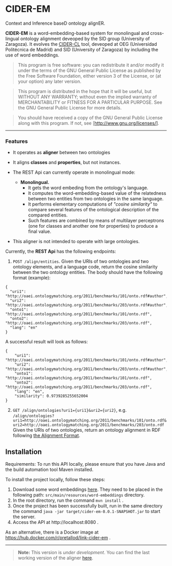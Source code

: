 
# CIDER-EM

Context and Inference baseD ontology alignER. 

**CIDER-EM** is a word-embedding-based system for monolingual and cross-lingual ontology alignment deveoped by the SID group (University of Zaragoza). It evolves the [CIDER-CL](https://github.com/jogracia/cider-cl) tool, deveoped at OEG (Universidad Politécnica de Madrid) and SID (University of Zaragoza) by including the use of word embeddings.
   	

>    This program is free software: you can redistribute it and/or modify
    it under the terms of the GNU General Public License as published by
    the Free Software Foundation, either version 3 of the License, or
    (at your option) any later version.

>    This program is distributed in the hope that it will be useful,
    but WITHOUT ANY WARRANTY; without even the implied warranty of
    MERCHANTABILITY or FITNESS FOR A PARTICULAR PURPOSE.  See the
    GNU General Public License for more details.

>    You should have received a copy of the GNU General Public License
    along with this program.  If not, see [http://www.gnu.org/licenses/].

----------
### Features
- It operates as **aligner** between two ontologies
- It aligns **classes** and **properties**, but not instances.
- The REST Api can currently operate in monolingual mode: 
	 * **Monolingual.** 
	     * It gets the word embeding from the ontology's language.
	     * It computes the word-embedding-based value of the relatedness between two entities from two ontologies in the same language.
		 * 	It performs elementary computations of *"cosine similarity"* to compare several features of the ontological description of the compared entities. 
		 * 	Such features are combined by means of multilayer perceptrons (one for classes and another one for properties) to produce a final value.

- This aligner is not intended to operate with large ontologies.

Currently, the **REST Api** has the following endpoints:

1. `POST /align/entities`.  Given the URIs of two ontologies and two ontology elements, and a language code, return the cosine similarity between the two ontology entities. The body should have the following format (example): 

```
{
  "uri1": "http://oaei.ontologymatching.org/2011/benchmarks/101/onto.rdf#author",
  "uri2": "http://oaei.ontologymatching.org/2011/benchmarks/203/onto.rdf#author",
  "onto1": "http://oaei.ontologymatching.org/2011/benchmarks/101/onto.rdf",
  "onto2": "http://oaei.ontologymatching.org/2011/benchmarks/203/onto.rdf",
  "lang": "en"
}
```
A successful result will look as follows: 

```
{
    "uri1": "http://oaei.ontologymatching.org/2011/benchmarks/101/onto.rdf#author",
    "uri2": "http://oaei.ontologymatching.org/2011/benchmarks/203/onto.rdf#author",
    "onto1": "http://oaei.ontologymatching.org/2011/benchmarks/101/onto.rdf",
    "onto2": "http://oaei.ontologymatching.org/2011/benchmarks/203/onto.rdf",
    "lang": "en",
    "similarity": 0.9739285255652004
}
```  

2. `GET /align/ontologies?uri1={uri1}&uri2={uri2}`, e.g. `/align/ontologies?uri1=http://oaei.ontologymatching.org/2011/benchmarks/101/onto.rdf&uri2=http://oaei.ontologymatching.org/2011/benchmarks/203/onto.rdf` Given the URIs of two ontologies, return an ontology alignment in RDF following [the Alignment Format](https://moex.gitlabpages.inria.fr/alignapi/format.html). 

## Installation 

Requirements: To run this API locally, please ensure that you have Java and the build automation tool Maven installed. 

To install the project locally, follow these steps: 

1. Download some word embeddings [here](https://drive.google.com/drive/folders/188jUDHGBYrLYKLbVTVY0mmsT8OgvojW5?usp=sharing). They need to be placed in the following path: `src/main/resources/word-embeddings` directory. 
2. In the root directory, run the command `mvn install` . 
3. Once the project has been successfully built, run in the same directory the command `java -jar target/cider-em-0.0.1-SNAPSHOT.jar` to start the server.
4. Access the API at http://localhost:8080 . 

As an alternative, there is a Docker image at https://hub.docker.com/r/pretallod/link-cider-em . 

----------
> **Note:** This version is *under development*. You can find the last working version of the aligner [here](https://github.com/jogracia/cider-cl).


